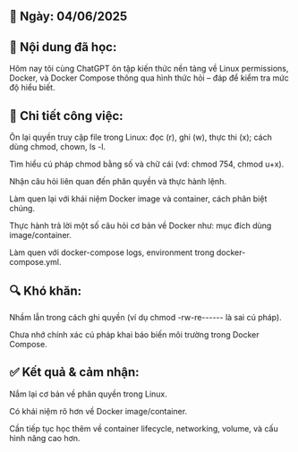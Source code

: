 ## 📅 Ngày: 04/06/2025
## 📘 Nội dung đã học:
Hôm nay tôi cùng ChatGPT ôn tập kiến thức nền tảng về Linux permissions, Docker, và Docker Compose thông qua hình thức hỏi – đáp để kiểm tra mức độ hiểu biết.

## 🔧 Chi tiết công việc:
Ôn lại quyền truy cập file trong Linux: đọc (r), ghi (w), thực thi (x); cách dùng chmod, chown, ls -l.

Tìm hiểu cú pháp chmod bằng số và chữ cái (vd: chmod 754, chmod u+x).

Nhận câu hỏi liên quan đến phân quyền và thực hành lệnh.

Làm quen lại với khái niệm Docker image và container, cách phân biệt chúng.

Thực hành trả lời một số câu hỏi cơ bản về Docker như: mục đích dùng image/container.

Làm quen với docker-compose logs, environment trong docker-compose.yml.

## 🔍 Khó khăn:
Nhầm lẫn trong cách ghi quyền (ví dụ chmod -rw-re------ là sai cú pháp).

Chưa nhớ chính xác cú pháp khai báo biến môi trường trong Docker Compose.

## ✅ Kết quả & cảm nhận:
Nắm lại cơ bản về phân quyền trong Linux.

Có khái niệm rõ hơn về Docker image/container.

Cần tiếp tục học thêm về container lifecycle, networking, volume, và cấu hình nâng cao hơn.